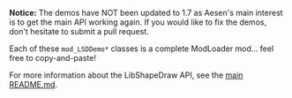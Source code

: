 **Notice:** The demos have NOT been updated to 1.7 as Aesen's main interest is
to get the main API working again. If you would like to fix the demos, don't
hesitate to submit a pull request.

Each of these `mod_LSDDemo*` classes is a complete ModLoader mod... feel free
to copy-and-paste!

For more information about the LibShapeDraw API, see the
[main README.md](../../../../../../README.md#for-developers).

